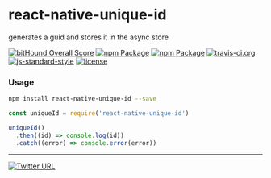 react-native-unique-id
====
generates a guid and stores it in the async store

[![bitHound Overall Score](https://www.bithound.io/github/stockulus/react-native-unique-id/badges/score.svg)](https://www.bithound.io/github/stockulus/react-native-unique-id) [![npm Package](https://img.shields.io/npm/dm/react-native-unique-id.svg)](https://www.npmjs.com/package/react-native-unique-id) [![npm Package](https://img.shields.io/npm/v/react-native-unique-id.svg)](https://www.npmjs.com/package/react-native-unique-id) [![travis-ci.org](https://travis-ci.org/stockulus/react-native-unique-id.svg)](https://travis-ci.org/stockulus/react-native-unique-id) [![js-standard-style](https://img.shields.io/badge/code%20style-standard-brightgreen.svg)](http://standardjs.com/) [![license](https://img.shields.io/npm/l/react-native-unique-id.svg?maxAge=2592000)](https://opensource.org/licenses/MIT)
### Usage

```bash
npm install react-native-unique-id --save
```

```js
const uniqueId = require('react-native-unique-id')

uniqueId()
  .then((id) => console.log(id))
  .catch((error) => console.error(error))

```

---
[![Twitter URL](https://img.shields.io/twitter/url/http/shields.io.svg?style=social&maxAge=2592000)](https://twitter.com/stockulus)
